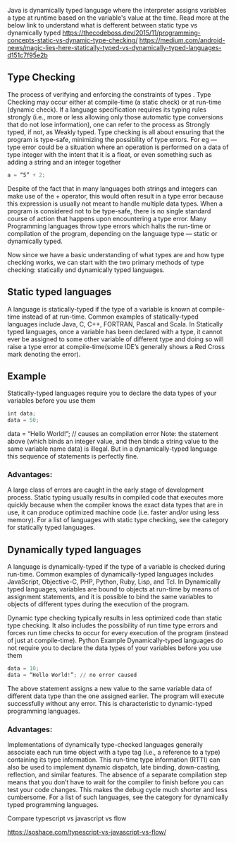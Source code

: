 Java is dynamically typed language where the interpreter assigns variables a type at runtime based on the variable's value at the time.
Read more at the below link to understand what is defferent between static type vs dynamically typed
https://thecodeboss.dev/2015/11/programming-concepts-static-vs-dynamic-type-checking/
https://medium.com/android-news/magic-lies-here-statically-typed-vs-dynamically-typed-languages-d151c7f95e2b

## Type Checking
The process of verifying and enforcing the constraints of types . Type Checking may occur either at compile-time (a static check) or at run-time (dynamic check).
If a language specification requires its typing rules strongly (i.e., more or less allowing only those automatic type conversions that do not lose information), one can refer to the process as Strongly typed, if not, as Weakly typed.
Type checking is all about ensuring that the program is type-safe, minimizing the possibility of type errors. For eg — type error could be a situation where an operation is performed on a data of type integer with the intent that it is a float, or even something such as adding a string and an integer together
```javascript
a = “5” + 2;
```
Despite of the fact that in many languages both strings and integers can make use of the + operator, this would often result in a type error because this expression is usually not meant to handle multiple data types.
When a program is considered not to be type-safe, there is no single standard course of action that happens upon encountering a type error. Many Programming languages throw type errors which halts the run-time or compilation of the program, depending on the language type — static or dynamically typed.

Now since we have a basic understanding of what types are and how type checking works, we can start with the two primary methods of type checking: statically and dynamically typed languages.

## Static typed languages
A language is statically-typed if the type of a variable is known at compile-time instead of at run-time. Common examples of statically-typed languages include Java, C, C++, FORTRAN, Pascal and Scala.
In Statically typed languages, once a variable has been declared with a type, it cannot ever be assigned to some other variable of different type and doing so will raise a type error at compile-time(some IDE’s generally shows a Red Cross mark denoting the error).

[logo]: https://miro.medium.com/max/386/1*75q760EAOyR9egJCEODu1w.png "Type declaration constraints"

## Example
Statically-typed languages require you to declare the data types of your variables before you use them
```javascript
int data;
data = 50;
```
data = “Hello World!”; // causes an compilation error
Note: the statement above (which binds an integer value, and then binds a string value to the same variable name data) is illegal. But in a dynamically-typed language this sequence of statements is perfectly fine.
### Advantages:
A large class of errors are caught in the early stage of development process.
Static typing usually results in compiled code that executes more quickly because when the compiler knows the exact data types that are in use, it can produce optimized machine code (i.e. faster and/or using less memory).
For a list of languages with static type checking, see the category for statically typed languages.

## Dynamically typed languages
A language is dynamically-typed if the type of a variable is checked during run-time. Common examples of dynamically-typed languages includes JavaScript, Objective-C, PHP, Python, Ruby, Lisp, and Tcl.
In Dynamically typed languages, variables are bound to objects at run-time by means of assignment statements, and it is possible to bind the same variables to objects of different types during the execution of the program.

[logo]: https://miro.medium.com/max/146/1*YlHmP3TaXSvdnGK-Gn5z3Q.png "Type declaration constraints"

Dynamic type checking typically results in less optimized code than static type checking. It also includes the possibility of run time type errors and forces run time checks to occur for every execution of the program (instead of just at compile-time).
Python Example
Dynamically-typed languages do not require you to declare the data types of your variables before you use them
```Python
data = 10;
data = “Hello World!”; // no error caused
```
The above statement assigns a new value to the same variable data of different data type than the one assigned earlier. The program will execute successfully without any error. This is characteristic to dynamic-typed programming languages.
### Advantages:
Implementations of dynamically type-checked languages generally associate each run time object with a type tag (i.e., a reference to a type) containing its type information. This run-time type information (RTTI) can also be used to implement dynamic dispatch, late binding, down-casting, reflection, and similar features.
The absence of a separate compilation step means that you don’t have to wait for the compiler to finish before you can test your code changes. This makes the debug cycle much shorter and less cumbersome.
For a list of such languages, see the category for dynamically typed programming languages.


Compare typescript vs javascript vs flow

https://soshace.com/typescript-vs-javascript-vs-flow/
